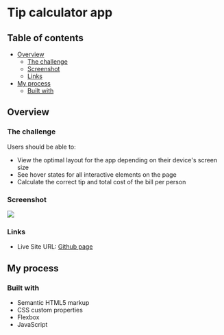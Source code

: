 # Tip calculator app 

## Table of contents

- [Overview](#overview)
  - [The challenge](#the-challenge)
  - [Screenshot](#screenshot)
  - [Links](#links)
- [My process](#my-process)
  - [Built with](#built-with)
  
## Overview

### The challenge

Users should be able to:

- View the optimal layout for the app depending on their device's screen size
- See hover states for all interactive elements on the page
- Calculate the correct tip and total cost of the bill per person

### Screenshot

![](./design/desktop-design-completed.jpg)

### Links
- Live Site URL: [Github page](https://your-live-site-url.com)

## My process

### Built with

- Semantic HTML5 markup
- CSS custom properties
- Flexbox
- JavaScript




